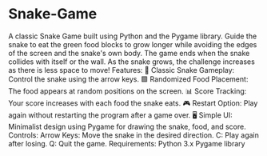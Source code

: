 # Snake-Game
A classic Snake Game built using Python and the Pygame library. Guide the snake to eat the green food blocks to grow longer while avoiding the edges of the screen and the snake's own body. The game ends when the snake collides with itself or the wall. As the snake grows, the challenge increases as there is less space to move!
Features:
🐍 Classic Snake Gameplay: Control the snake using the arrow keys.
🟩 Randomized Food Placement: The food appears at random positions on the screen.
📊 Score Tracking: Your score increases with each food the snake eats.
🎮 Restart Option: Play again without restarting the program after a game over.
🖥️ Simple UI: Minimalist design using Pygame for drawing the snake, food, and score.
Controls:
Arrow Keys: Move the snake in the desired direction.
C: Play again after losing.
Q: Quit the game.
Requirements:
Python 3.x
Pygame library
